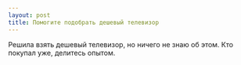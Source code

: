```yaml
---
layout: post 
title: Помогите подобрать дешевый телевизор 
--- 
```

Решила взять дешевый телевизор, но ничего не знаю об этом. Кто покупал уже, делитесь опытом.